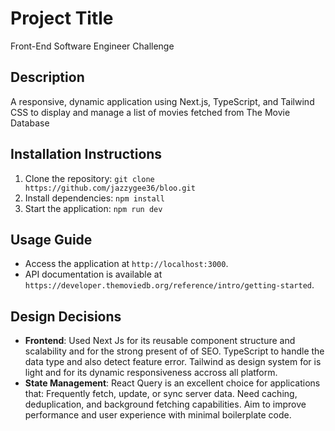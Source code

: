 # Project Title

Front-End Software Engineer Challenge

## Description

A responsive, dynamic application using Next.js, TypeScript, and Tailwind CSS to
display and manage a list of movies fetched from The Movie Database

## Installation Instructions

1. Clone the repository: `git clone https://github.com/jazzygee36/bloo.git`
2. Install dependencies: `npm install`
3. Start the application: `npm run dev`

## Usage Guide

- Access the application at `http://localhost:3000`.
- API documentation is available at `https://developer.themoviedb.org/reference/intro/getting-started`.

## Design Decisions

- **Frontend**:
  Used Next Js for its reusable component structure and scalability and for the strong present of of SEO.
  TypeScript to handle the data type and also detect feature error.
  Tailwind as design system for is light and for its dynamic responsiveness accross all platform.
- **State Management**: React Query is an excellent choice for applications that:
  Frequently fetch, update, or sync server data.
  Need caching, deduplication, and background fetching capabilities.
  Aim to improve performance and user experience with minimal boilerplate code.
